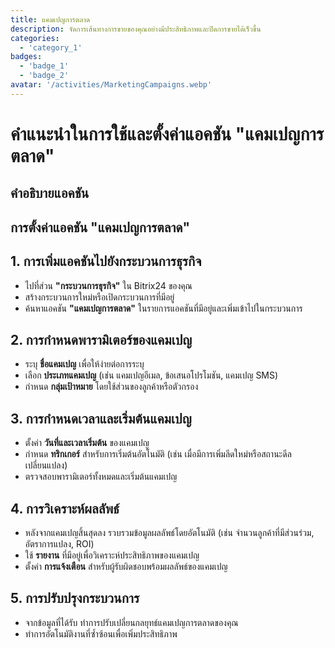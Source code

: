```yaml
---
title: แคมเปญการตลาด
description: จัดการเส้นทางการขายของคุณอย่างมีประสิทธิภาพและปิดการขายได้เร็วขึ้น
categories: 
  - 'category_1'
badges: 
  - 'badge_1'
  - 'badge_2'
avatar: '/activities/MarketingCampaigns.webp'
---
```

# คำแนะนำในการใช้และตั้งค่าแอคชัน "แคมเปญการตลาด"

## คำอธิบายแอคชัน

## **การตั้งค่าแอคชัน "แคมเปญการตลาด"**

## 1. การเพิ่มแอคชันไปยังกระบวนการธุรกิจ
- ไปที่ส่วน **"กระบวนการธุรกิจ"** ใน Bitrix24 ของคุณ
- สร้างกระบวนการใหม่หรือเปิดกระบวนการที่มีอยู่
- ค้นหาแอคชัน **"แคมเปญการตลาด"** ในรายการแอคชันที่มีอยู่และเพิ่มเข้าไปในกระบวนการ

## 2. การกำหนดพารามิเตอร์ของแคมเปญ
- ระบุ **ชื่อแคมเปญ** เพื่อให้ง่ายต่อการระบุ
- เลือก **ประเภทแคมเปญ** (เช่น แคมเปญอีเมล, ข้อเสนอโปรโมชัน, แคมเปญ SMS)
- กำหนด **กลุ่มเป้าหมาย** โดยใช้ส่วนของลูกค้าหรือตัวกรอง

## 3. การกำหนดเวลาและเริ่มต้นแคมเปญ
- ตั้งค่า **วันที่และเวลาเริ่มต้น** ของแคมเปญ
- กำหนด **ทริกเกอร์** สำหรับการเริ่มต้นอัตโนมัติ (เช่น เมื่อมีการเพิ่มลีดใหม่หรือสถานะดีลเปลี่ยนแปลง)
- ตรวจสอบพารามิเตอร์ทั้งหมดและเริ่มต้นแคมเปญ

## 4. การวิเคราะห์ผลลัพธ์
- หลังจากแคมเปญสิ้นสุดลง รวบรวมข้อมูลผลลัพธ์โดยอัตโนมัติ (เช่น จำนวนลูกค้าที่มีส่วนร่วม, อัตราการแปลง, ROI)
- ใช้ **รายงาน** ที่มีอยู่เพื่อวิเคราะห์ประสิทธิภาพของแคมเปญ
- ตั้งค่า **การแจ้งเตือน** สำหรับผู้รับผิดชอบพร้อมผลลัพธ์ของแคมเปญ

## 5. การปรับปรุงกระบวนการ
- จากข้อมูลที่ได้รับ ทำการปรับเปลี่ยนกลยุทธ์แคมเปญการตลาดของคุณ
- ทำการอัตโนมัติงานที่ซ้ำซ้อนเพื่อเพิ่มประสิทธิภาพ